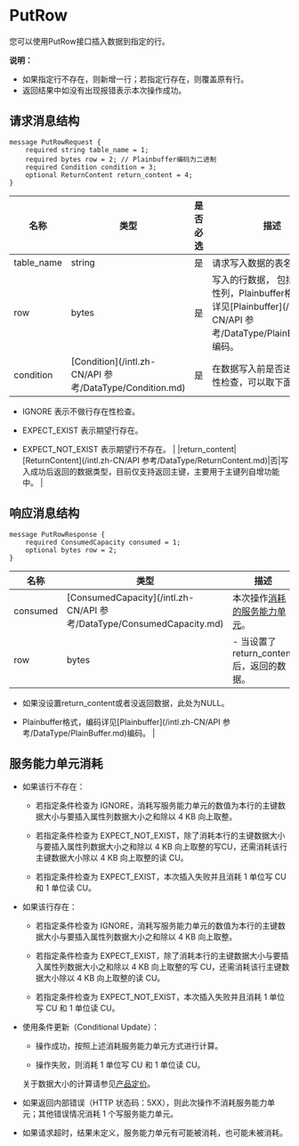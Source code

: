 # PutRow

您可以使用PutRow接口插入数据到指定的行。

**说明：**

-   如果指定行不存在，则新增一行；若指定行存在，则覆盖原有行。
-   返回结果中如没有出现报错表示本次操作成功。

## 请求消息结构

```
message PutRowRequest {
    required string table_name = 1;
    required bytes row = 2; // Plainbuffer编码为二进制
    required Condition condition = 3;
    optional ReturnContent return_content = 4; 
}           
```

|名称|类型|是否必选|描述|
|--|--|----|--|
|table\_name|string|是|请求写入数据的表名。 |
|row|bytes|是|写入的行数据， 包括主键和属性列，Plainbuffer格式，编码详见[Plainbuffer](/intl.zh-CN/API 参考/DataType/PlainBuffer.md)编码。 |
|condition|[Condition](/intl.zh-CN/API 参考/DataType/Condition.md)|是|在数据写入前是否进行行存在性检查，可以取下面三个值：

 -   IGNORE 表示不做行存在性检查。

-   EXPECT\_EXIST 表示期望行存在。

-   EXPECT\_NOT\_EXIST 表示期望行不存在。 |
|return\_content|[ReturnContent](/intl.zh-CN/API 参考/DataType/ReturnContent.md)|否|写入成功后返回的数据类型，目前仅支持返回主键，主要用于主键列自增功能中。 |

## 响应消息结构

```
message PutRowResponse {
    required ConsumedCapacity consumed = 1;
    optional bytes row = 2;
}         
```

|名称|类型|描述|
|--|--|--|
|consumed|[ConsumedCapacity](/intl.zh-CN/API 参考/DataType/ConsumedCapacity.md)|本次操作[消耗的服务能力单元](#title_xtj_bc1_h21)。 |
|row|bytes|-   当设置了return\_content后，返回的数据。

-   如果没设置return\_content或者没返回数据，此处为NULL。

-   Plainbuffer格式，编码详见[Plainbuffer](/intl.zh-CN/API 参考/DataType/PlainBuffer.md)编码。 |

## 服务能力单元消耗

-   如果该行不存在：

    -   若指定条件检查为 IGNORE，消耗写服务能力单元的数值为本行的主键数据大小与要插入属性列数据大小之和除以 4 KB 向上取整。

    -   若指定条件检查为 EXPECT\_NOT\_EXIST，除了消耗本行的主键数据大小与要插入属性列数据大小之和除以 4 KB 向上取整的写CU，还需消耗该行主键数据大小除以 4 KB 向上取整的读 CU。

    -   若指定条件检查为 EXPECT\_EXIST，本次插入失败并且消耗 1 单位写 CU 和 1 单位读 CU。

-   如果该行存在：

    -   若指定条件检查为 IGNORE，消耗写服务能力单元的数值为本行的主键数据大小与要插入属性列数据大小之和除以 4 KB 向上取整。

    -   若指定条件检查为 EXPECT\_EXIST，除了消耗本行的主键数据大小与要插入属性列数据大小之和除以 4 KB 向上取整的写 CU，还需消耗该行主键数据大小除以 4 KB 向上取整的读 CU。

    -   若指定条件检查为 EXPECT\_NOT\_EXIST，本次插入失败并且消耗 1 单位写 CU 和 1 单位读 CU。

-   使用条件更新（Conditional Update）：

    -   操作成功，按照上述消耗服务能力单元方式进行计算。

    -   操作失败，则消耗 1 单位写 CU 和 1 单位读 CU。

    关于数据大小的计算请参见[产品定价](/intl.zh-CN/产品定价/计费概述.md)。

-   如果返回内部错误（HTTP 状态码：5XX），则此次操作不消耗服务能力单元；其他错误情况消耗 1 个写服务能力单元。

-   如果请求超时，结果未定义，服务能力单元有可能被消耗，也可能未被消耗。


